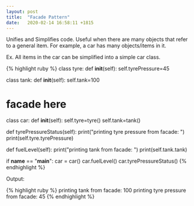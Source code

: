 ```yaml
---
layout: post
title:  "Facade Pattern"
date:   2020-02-14 16:58:11 +1815
---
```


Unifies and Simplifies code. Useful when there are many objects that refer to a general item. For example, a car has many objects/items in it. 

Ex. All items in the car can be simplified into a simple car class.

{% highlight ruby %}
class tyre:
  def __init__(self):
    self.tyrePressure=45

class tank:
  def __init__(self):
    self.tank=100

# facade here
class car:
  def __init__(self):
    self.tyre=tyre()
    self.tank=tank()

  def tyrePressureStatus(self):
    print("printing tyre pressure from facade: ")
    print(self.tyre.tyrePressure)

  def fuelLevel(self):
    print("printing tank from facade: ")
    print(self.tank.tank)

if __name__ == "__main__":
  car = car()
  car.fuelLevel()
  car.tyrePressureStatus()
{% endhighlight %}

Output:

{% highlight ruby %}
printing tank from facade: 
100
printing tyre pressure from facade: 
45
{% endhighlight %}